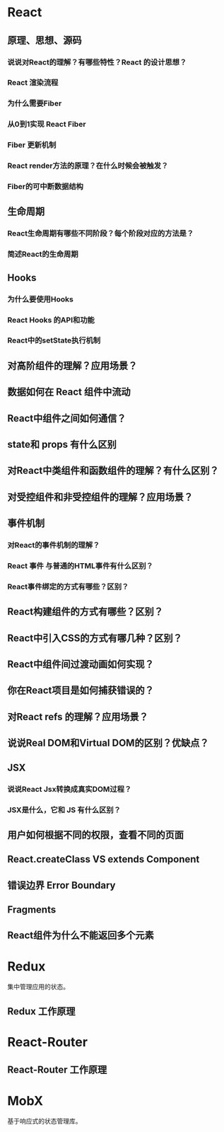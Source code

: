 # React

## 原理、思想、源码
### 说说对React的理解？有哪些特性？React 的设计思想？

### React 渲染流程

### 为什么需要Fiber

### 从0到1实现 React Fiber

### Fiber 更新机制

### React render方法的原理？在什么时候会被触发？

### Fiber的可中断数据结构


## 生命周期

### React生命周期有哪些不同阶段？每个阶段对应的方法是？

### 简述React的生命周期

## Hooks

### 为什么要使用Hooks

### React Hooks 的API和功能

### React中的setState执行机制

## 对高阶组件的理解？应用场景？

## 数据如何在 React 组件中流动

## React中组件之间如何通信？


## state和 props 有什么区别

## 对React中类组件和函数组件的理解？有什么区别？

## 对受控组件和非受控组件的理解？应用场景？

## 事件机制

### 对React的事件机制的理解？

### React 事件 与普通的HTML事件有什么区别？

### React事件绑定的方式有哪些？区别？




## React构建组件的方式有哪些？区别？

## React中引入CSS的方式有哪几种？区别？


## React中组件间过渡动画如何实现？

## 你在React项目是如何捕获错误的？

## 对React refs 的理解？应用场景？





## 说说Real DOM和Virtual DOM的区别？优缺点？
## JSX
### 说说React Jsx转换成真实DOM过程？

### JSX是什么，它和 JS 有什么区别？

## 用户如何根据不同的权限，查看不同的页面

## React.createClass VS extends Component

## 错误边界 Error Boundary

## Fragments

## React组件为什么不能返回多个元素

## 

# Redux
集中管理应用的状态。
## Redux 工作原理

## 

# React-Router

## React-Router 工作原理

## 

# MobX
基于响应式的状态管理库。
